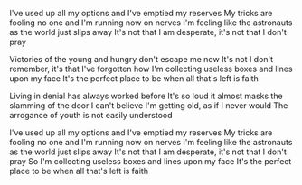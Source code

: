 I've used up all my options and I've emptied my reserves
My tricks are fooling no one and I'm running now on nerves
I'm feeling like the astronauts as the world just slips away
It's not that I am desperate, it's not that I don't pray

Victories of the young and hungry don't escape me now
It's not I don't remember, it's that I've forgotten how
I'm collecting useless boxes and lines upon my face
It's the perfect place to be when all that's left is faith

Living in denial has always worked before
It's so loud it almost masks the slamming of the door
I can't believe I'm getting old, as if I never would
The arrogance of youth is not easily understood

I've used up all my options and I've emptied my reserves
My tricks are fooling no one and I'm running now on nerves
I'm feeling like the astronauts as the world just slips away
It's not that I am desperate, it's not that I don't pray
So I'm collecting useless boxes and lines upon my face
It's the perfect place to be when all that's left is faith
